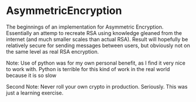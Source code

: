 # AsymmetricEncryption

The beginnings of an implementation for Asymmetric Encryption. Essentially an attemp to recreate RSA using knowledge gleaned from the internet (and much smaller scales than actual RSA). Result will hopefully be relatively secure for sending messages between users, but obviously not on the same level as real RSA encryption.

Note: Use of python was for my own personal benefit, as I find it very nice to work with. Python is terrible for this kind of work in the real world because it is so slow

Second Note: Never roll your own crypto in production. Seriously. This was just a learning exercise. 
